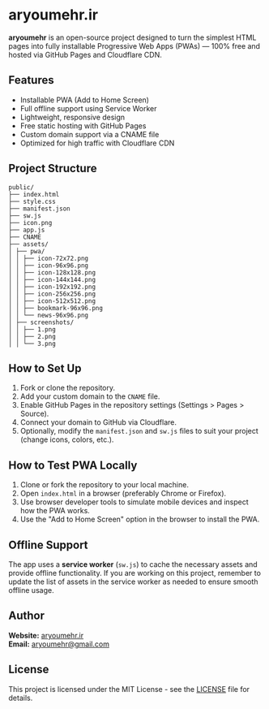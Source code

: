 # aryoumehr.ir

**aryoumehr** is an open-source project designed to turn the simplest HTML pages into fully installable Progressive Web Apps (PWAs) — 100% free and hosted via GitHub Pages and Cloudflare CDN.

## Features

- Installable PWA (Add to Home Screen)
- Full offline support using Service Worker
- Lightweight, responsive design
- Free static hosting with GitHub Pages
- Custom domain support via a CNAME file
- Optimized for high traffic with Cloudflare CDN

## Project Structure

```
public/
├── index.html
├── style.css
├── manifest.json
├── sw.js
├── icon.png
├── app.js
├── CNAME
├── assets/
│ ├── pwa/
│ │ ├── icon-72x72.png
│ │ ├── icon-96x96.png
│ │ ├── icon-128x128.png
│ │ ├── icon-144x144.png
│ │ ├── icon-192x192.png
│ │ ├── icon-256x256.png
│ │ ├── icon-512x512.png
│ │ ├── bookmark-96x96.png
│ │ └── news-96x96.png
│ ├── screenshots/
│ │ ├── 1.png
│ │ ├── 2.png
│ │ └── 3.png
```


## How to Set Up

1. Fork or clone the repository.
2. Add your custom domain to the `CNAME` file.
3. Enable GitHub Pages in the repository settings (Settings > Pages > Source).
4. Connect your domain to GitHub via Cloudflare.
5. Optionally, modify the `manifest.json` and `sw.js` files to suit your project (change icons, colors, etc.).

## How to Test PWA Locally

1. Clone or fork the repository to your local machine.
2. Open `index.html` in a browser (preferably Chrome or Firefox).
3. Use browser developer tools to simulate mobile devices and inspect how the PWA works.
4. Use the "Add to Home Screen" option in the browser to install the PWA.

## Offline Support

The app uses a **service worker** (`sw.js`) to cache the necessary assets and provide offline functionality. If you are working on this project, remember to update the list of assets in the service worker as needed to ensure smooth offline usage.

## Author

**Website:** [aryoumehr.ir](https://aryoumehr.ir)  
**Email:** aryoumehr@gmail.com

## License

This project is licensed under the MIT License - see the [LICENSE](LICENSE) file for details.
